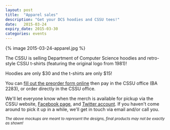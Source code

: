 ```yaml
---
layout: post
title:  "Apparel sales"
description: "Get your DCS hoodies and CSSU tees!"
date:   2015-03-24
expiry_date: 2015-03-30
categories: events
---
```


{% image 2015-03-24-apparel.jpg %}

The CSSU is selling Department of Computer Science hoodies and retro-style CSSU t-shirts (featuring the original logo from 1981)!

Hoodies are only $30 and the t-shirts are only $15!

You can [fill out the preorder form online](https://docs.google.com/forms/d/1xSgdneYXY5nIQi2y0sdxRvO4jAuYxYW95-RaypOK5vA/viewform) then pay in the CSSU office (BA 2283), or order directly in the CSSU office.

We'll let everyone know when the merch is available for pickup via the CSSU website, [Facebook page](https://www.facebook.com/UofTCSSU), and [Twitter account](https://twitter.com/cssu). If you haven't come around to pick it up in a while, we'll get in touch via email and/or call you.

<small>*The above mockups are meant to represent the designs, final products may not be exactly as shown!*</small>

